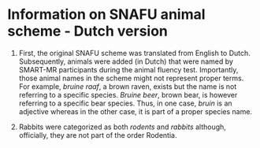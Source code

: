 # **Information on SNAFU animal scheme - Dutch version**

1. First, the original SNAFU scheme was translated from English to Dutch. Subsequently, animals were added (in Dutch) that were named
   by SMART-MR participants during the animal fluency test. Importantly, those animal names in the scheme might not represent proper terms. For example,
   _bruine raaf_, a brown raven, exists but the name is not referring to a specific species. _Bruine beer_, brown bear, is however referring to a specific
   bear species. Thus, in one case, _bruin_ is an adjective whereas in the other case, it is part of a proper species name.
   
2. Rabbits were categorized as both _rodents_ and _rabbits_ although, officially, they are not part of the order Rodentia. 
